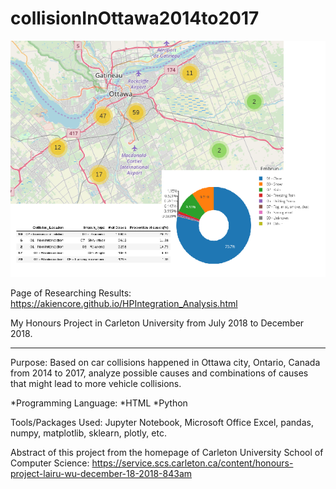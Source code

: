 # collisionInOttawa2014to2017

![alt text](https://github.com/akiencore/collisionInOttawa2014to2017/blob/master/HP_Abstract.png)

Page of Researching Results: https://akiencore.github.io/HPIntegration_Analysis.html

My Honours Project in Carleton University from July 2018 to December 2018. 

****

Purpose: Based on car collisions happened in Ottawa city, Ontario, Canada from 2014 to 2017, analyze possible causes and combinations of causes that might lead to more vehicle collisions. 

*Programming Language: 
  *HTML
  *Python

Tools/Packages Used: Jupyter Notebook, Microsoft Office Excel, pandas, numpy, matplotlib, sklearn, plotly, etc. 

Abstract of this project from the homepage of Carleton University School of Computer Science: https://service.scs.carleton.ca/content/honours-project-lairu-wu-december-18-2018-843am

